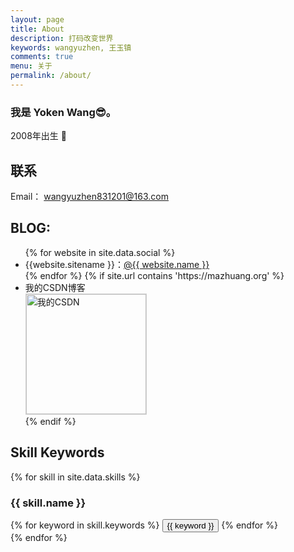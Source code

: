 ```yaml
---
layout: page
title: About
description: 打码改变世界
keywords: wangyuzhen, 王玉镇
comments: true
menu: 关于
permalink: /about/
---
```


### 我是 Yoken Wang😎。

2008年出生
🤔

## 联系
Email：  <wangyuzhen831201@163.com>
## BLOG:

<ul>
{% for website in site.data.social %}
<li>{{website.sitename }}：<a href="{{ website.url }}" target="_blank">@{{ website.name }}</a></li>
{% endfor %}
{% if site.url contains 'https://mazhuang.org' %}
<li>
我的CSDN博客<br />
<img style="height:192px;width:192px;border:1px solid lightgrey;" src="{{ site.url }}/assets/images/qrcode.jpg" alt="我的CSDN" />
</li>
{% endif %}
</ul>


## Skill Keywords

{% for skill in site.data.skills %}
### {{ skill.name }}
<div class="btn-inline">
{% for keyword in skill.keywords %}
<button class="btn btn-outline" type="button">{{ keyword }}</button>
{% endfor %}
</div>
{% endfor %}
